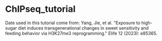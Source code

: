 # ChIPseq_tutorial

Date used in this tutorial come from:
  Yang, Jie, et al. "Exposure to high-sugar diet induces transgenerational changes in sweet sensitivity and feeding behavior via H3K27me3 reprogramming." Elife 12 (2023): e85365.


